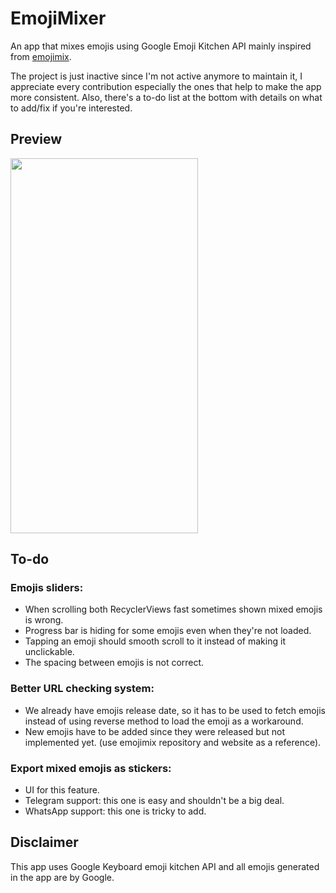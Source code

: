 # EmojiMixer
 An app that mixes emojis using Google Emoji Kitchen API mainly inspired from [emojimix](https://tikolu.net/emojimix/).
 
 The project is just inactive since I'm not active anymore to maintain it, I appreciate every contribution especially the ones that help to make the app more consistent. Also, there's a to-do list at the bottom with details on what to add/fix if you're interested.

## Preview
<img src="/Screenshots/emojismixer_preview.gif" width="300" height="600">

## To-do
### Emojis sliders:

- When scrolling both RecyclerViews fast sometimes shown mixed emojis is wrong.
- Progress bar is hiding for some emojis even when they're not loaded.
- Tapping an emoji should smooth scroll to it instead of making it unclickable.
- The spacing between emojis is not correct.
 
### Better URL checking system:
- We already have emojis release date, so it has to be used to fetch emojis instead of using reverse method to load the emoji as a workaround.
- New emojis have to be added since they were released but not implemented yet. (use emojimix repository and website as a reference).

### Export mixed emojis as stickers:
- UI for this feature.
- Telegram support: this one is easy and shouldn't be a big deal.
- WhatsApp support: this one is tricky to add.

## Disclaimer
This app uses Google Keyboard emoji kitchen API and all emojis generated in the app are by Google.
